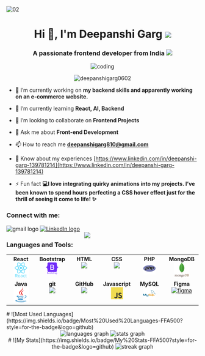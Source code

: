![02](https://user-images.githubusercontent.com/74038190/241765440-80728820-e06b-4f96-9c9e-9df46f0cc0a5.gif)
<h1 align="center">Hi 👋, I'm Deepanshi Garg <img src="https://media.giphy.com/media/mGcNjsfWAjY5AEZNw6/giphy.gif" width="50"></h1>
<h3 align="center">A passionate frontend developer from India <img src="https://media.giphy.com/media/fYSnHlufseco8Fh93Z/giphy.gif" width="30"></h3>

<div align="center">
  <img alt="coding" width="250" src="https://images.static-collegedunia.com/public/image//f57c4d1979de06e49b1dd15d02ecd231.gif">
</div>

<p align="center"> <img src="https://komarev.com/ghpvc/?username=deepanshigarg0602&label=Profile%20views&color=0e75b6&style=flat" alt="deepanshigarg0602" /> </p>

- 🔭 I’m currently working on **my backend skills and apparently working on an e-commerce website.**

- 🌱 I’m currently learning **React, AI, Backend**

- 👯 I’m looking to collaborate on **Frontend Projects**

- 💬 Ask me about **Front-end Development**

- 📫 How to reach me **deepanshigarg810@gmail.com**

- 📄 Know about my experiences [https://www.linkedin.com/in/deepanshi-garg-139781214](https://www.linkedin.com/in/deepanshi-garg-139781214)

- ⚡ Fun fact **💻I love integrating quirky animations into my projects. I’ve been known to spend hours perfecting a CSS hover effect just for the thrill of seeing it come to life! ✨**


<h3 align="bottom">Connect with me:</h3>
<div align="left">
  <img src="https://img.shields.io/static/v1?message=Gmail&logo=gmail&label=&color=D14836&logoColor=white&labelColor=&style=for-the-badge" height="35" alt="gmail logo"  />
  <a href="https://www.linkedin.com/in/deepanshi-garg-139781214" target="_blank" rel="noopener noreferrer">
  <img src="https://img.shields.io/static/v1?message=LinkedIn&logo=linkedin&label=&color=0077B5&logoColor=white&labelColor=&style=for-the-badge" height="35" alt="LinkedIn logo" />
</a>
</div>

<div id="header" >
  <img align="right" src="https://mir-s3-cdn-cf.behance.net/project_modules/disp/601014116770475.6068beff4640a.gif" width="300"/>
</div>

<h3 align="left">Languages and Tools:</h3>
<table width="320px">
    <tbody>
        <tr valign="top">
            <td width="80px" align="center">
            <span><strong>React</strong></span><br>
            <a href="https://reactjs.org/" target="_blank" rel="noreferrer"> 
            <img src="https://raw.githubusercontent.com/devicons/devicon/master/icons/react/react-original-wordmark.svg" alt="react" width="40" height="40"/> </a> 
            </td>
            <td width="80px" align="center">
            <span><strong>Bootstrap</strong></span><br>
             <a href="https://getbootstrap.com" target="_blank" rel="noreferrer">
            <img height="32" src="https://raw.githubusercontent.com/devicons/devicon/master/icons/bootstrap/bootstrap-plain-wordmark.svg"></a>
            </td>
            <td width="80px" align="center">
            <span><strong>HTML</strong></span><br>
              <a href="https://www.w3.org/html/" target="_blank" rel="noreferrer">
            <img height="32" src="https://cdn.jsdelivr.net/gh/devicons/devicon/icons/html5/html5-original.svg"></a>
            </td>
            <td width="80px" align="center">
            <span><strong>CSS</strong></span><br>
            <a href="https://www.w3schools.com/css/" target="_blank" rel="noreferrer">
            <img height="32px" src="https://cdn.jsdelivr.net/gh/devicons/devicon/icons/css3/css3-original.svg"></a>
            </td>
            <td width="80px" align="center">
            <span><strong>PHP</strong></span><br>
            <a href="https://www.php.net" target="_blank" rel="noreferrer">
            <img height="32px" src="https://raw.githubusercontent.com/devicons/devicon/master/icons/php/php-original.svg"></a>
            </td>
           <td width="80px" align="center">
            <span><strong>MongoDB</strong></span><br>
             <a href="https://www.mongodb.com/" target="_blank" rel="noreferrer"> 
             <img src="https://raw.githubusercontent.com/devicons/devicon/master/icons/mongodb/mongodb-original-wordmark.svg" alt="mongodb" width="40" height="40"/> </a>
            </td>
        </tr>
        <tr valign="top">
            <td width="80px" align="center">
            <span><strong>Java</strong></span><br>
             <a href="https://www.java.com" target="_blank" rel="noreferrer"> 
             <img src="https://raw.githubusercontent.com/devicons/devicon/master/icons/java/java-original.svg" alt="java" width="40" height="40"/> </a> 
            </td>
            <td width="80px" align="center">
            <span><strong>git</strong></span><br>
              <a href="https://git-scm.com/" target="_blank" rel="noreferrer">
            <img height="32px" src="https://cdn.jsdelivr.net/gh/devicons/devicon/icons/git/git-plain.svg"></a>
            </td>
            <td width="80px" align="center">
            <span><strong>GitHub</strong></span><br>
              <a href="https://github.com/vanimittal1304" target="_blank" rel="noreferrer">
            <img height="32px" src="https://cdn.jsdelivr.net/gh/devicons/devicon/icons/github/github-original.svg"></a>
            <td width="80px" align="center">
            <span><strong>Javascript</strong></span><br>
            <a href="https://developer.mozilla.org/en-US/docs/Web/JavaScript" target="_blank" rel="noreferrer">
            <img height="32px" src="https://raw.githubusercontent.com/devicons/devicon/master/icons/javascript/javascript-original.svg"></a>
            </td>
            <td width="80px" align="center">
            <span><strong>MySQL</strong></span><br>
            <a href="https://www.mysql.com/" target="_blank" rel="noreferrer">
            <img height="32px" src="https://raw.githubusercontent.com/devicons/devicon/master/icons/mysql/mysql-original-wordmark.svg"></a>
            </td>
           <td width="80px" align="center">
            <span><strong>Figma</strong></span><br>
            <a href="https://www.figma.com/" target="_blank" rel="noreferrer"> 
            <img src="https://www.vectorlogo.zone/logos/figma/figma-icon.svg" alt="figma" width="40" height="40"/> </a>
            </td>
        </tr>
    </tbody>
</table>


<div>
   # ![Most Used Languages](https://img.shields.io/badge/Most%20Used%20Languages-FFA500?style=for-the-badge&logo=github)
<div align="center">
    <img src="https://github-readme-stats.vercel.app/api/top-langs?username=deepanshigarg0602&locale=en&hide_title=false&layout=compact&card_width=320&langs_count=5&theme=dark&hide_border=false" height="150" alt="languages graph"  />
    <img src="https://github-readme-stats.vercel.app/api?username=deepanshigarg0602&hide_title=false&hide_rank=false&show_icons=true&include_all_commits=true&count_private=true&disable_animations=false&theme=dark&hide=en&hide_border=false" height="150" alt="stats graph"  />
</div>
</div>


<div align="center">
  # ![My Stats](https://img.shields.io/badge/My%20Stats-FFA500?style=for-the-badge&logo=github)
  <img src="https://streak-stats.demolab.com?user=deepanshigarg0602&locale=en&mode=daily&theme=dark&hide_border=false&border_radius=5&order=3" height="220" alt="streak graph"  />
</div>

